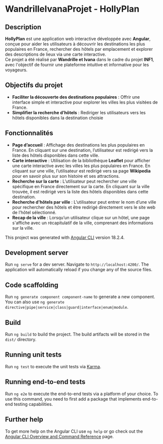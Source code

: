 # WandrilleIvanaProjet - HollyPlan

## Description

**HollyPlan** est une application web interactive développée avec **Angular**, conçue pour aider les utilisateurs à découvrir les destinations les plus populaires en France, rechercher des hôtels par emplacement et explorer des descriptions de lieux via une carte interactive.  
Ce projet a été réalisé par **Wandrille et Ivana** dans le cadre du projet **INF1**, avec l'objectif de fournir une plateforme intuitive et informative pour les voyageurs.

## Objectifs du projet

- **Faciliter la découverte des destinations populaires** : Offrir une interface simple et interactive pour explorer les villes les plus visitées de France.
- **Simplifier la recherche d’hôtels** : Rediriger les utilisateurs vers les hôtels disponibles dans la destination choisie

## Fonctionnalités

- **Page d’accueil** : Affichage des destinations les plus populaires en France. En cliquant sur une destination, l’utilisateur est redirigé vers la liste des hôtels disponibles dans cette ville.
- **Carte interactive** : Utilisation de la bibliothèque **Leaflet** pour afficher une carte interactive avec les villes les plus populaires en France. En cliquant sur une ville, l’utilisateur est redirigé vers sa page **Wikipedia** pour en savoir plus sur son histoire et ses attractions.
- **Recherche sur la carte** : L’utilisateur peut rechercher une ville spécifique en France directement sur la carte. En cliquant sur la ville trouvée, il est redirigé vers la liste des hôtels disponibles dans cette destination.
- **Recherche d'hôtels par ville** : L’utilisateur peut entrer le nom d’une ville pour rechercher des hôtels et être redirigé directement vers le site web de l’hôtel sélectionné.
- **Recap de la ville** : Lorsqu’un utilisateur clique sur un hôtel, une page s'affiche avec un récapitulatif de la ville, comprenant des informations sur la ville.
  


This project was generated with [Angular CLI](https://github.com/angular/angular-cli) version 18.2.4.

## Development server

Run `ng serve` for a dev server. Navigate to `http://localhost:4200/`. The application will automatically reload if you change any of the source files.

## Code scaffolding

Run `ng generate component component-name` to generate a new component. You can also use `ng generate directive|pipe|service|class|guard|interface|enum|module`.

## Build

Run `ng build` to build the project. The build artifacts will be stored in the `dist/` directory.

## Running unit tests

Run `ng test` to execute the unit tests via [Karma](https://karma-runner.github.io).

## Running end-to-end tests

Run `ng e2e` to execute the end-to-end tests via a platform of your choice. To use this command, you need to first add a package that implements end-to-end testing capabilities.

## Further help

To get more help on the Angular CLI use `ng help` or go check out the [Angular CLI Overview and Command Reference](https://angular.dev/tools/cli) page.
